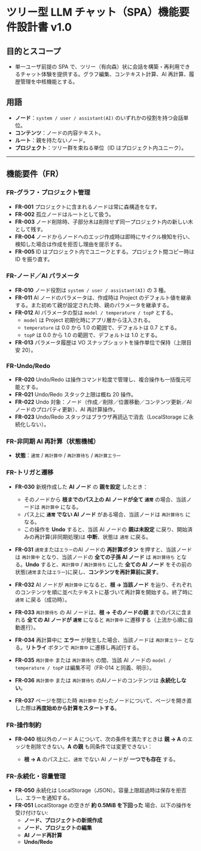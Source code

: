 # ツリー型 LLM チャット（SPA）機能要件設計書 v1.0

## 目的とスコープ

- 単一ユーザ前提の SPA で、ツリー（有向森）状に会話を構築・再利用できるチャット体験を提供する。グラフ編集、コンテキスト計算、AI 再計算、履歴管理を中核機能とする。

## 用語

- **ノード**：`system / user / assistant(AI)` のいずれかの役割を持つ会話単位。
- **コンテンツ**：ノードの内容テキスト。
- **ルート**：親を持たないノード。
- **プロジェクト**：ツリー群を束ねる単位（ID はプロジェクト内ユニーク）。

---

## 機能要件（FR）

### FR-グラフ・プロジェクト管理

- **FR-001** プロジェクトに含まれるノードは常に森構造をなす。
- **FR-002** 孤立ノードはルートとして扱う。
- **FR-003** ノード削除時、子部分木は削除せず同一プロジェクト内の新しい木として残す。
- **FR-004** ノードからノードへのエッジ作成時は即時にサイクル検知を行い、検知した場合は作成を拒否し理由を提示する。
- **FR-005** ID はプロジェクト内でユニークとする。プロジェクト間コピー時は ID を振り直す。

### FR-ノード／AI パラメータ

- **FR-010** ノード役割は `system / user / assistant(AI)` の 3 種。
- **FR-011** AI ノードのパラメータは、作成時は Project のデフォルト値を継承する。また初めて親が設定された時、親のパラメータを継承する。
- **FR-012** AI パラメータの型は `model / temperature / topP` とする。
  - `model` は Project 初期化時にアプリ層から注入される。
  - `temperature` は 0.0 から 1.0 の範囲で、デフォルトは 0.7 とする。
  - `topP` は 0.0 から 1.0 の範囲で、デフォルトは 1.0 とする。
- **FR-013** パラメータ履歴は VO スナップショットを操作単位で保持（上限目安 20）。

### FR-Undo/Redo

- **FR-020** Undo/Redo は操作コマンド粒度で管理し、複合操作も一括復元可能とする。
- **FR-021** Undo/Redo スタック上限は概ね 20 操作。
- **FR-022** Undo 対象：ノード（作成／削除／位置移動／コンテンツ更新／AI ノードのプロパティ更新）、AI 再計算操作。
- **FR-023** Undo/Redo スタックはブラウザ再読込で消去（LocalStorage に永続化しない）。

### FR-非同期 AI 再計算（状態機械）

- **状態**：`通常` / `再計算中` / `再計算待ち` / `再計算エラー`

### FR-トリガと遷移

- **FR-030** 新規作成した **AI ノード** の **親を設定** したとき：

  - そのノードから **根までのパス上の AI ノードが全て `通常`** の場合、当該ノードは `再計算中` になる。
  - パス上に **`通常` でない AI ノード** がある場合、当該ノードは `再計算待ち` になる。
  - この操作を **Undo** すると、当該 AI ノードの **親は未設定** に戻り、開始済みの再計算(非同期処理)は **中断**、状態は `通常` に戻る。

- **FR-031** `通常`または`エラー`のAI ノードの **再計算ボタン** を押すと、当該ノードは `再計算中` となり、当該ノードの **全ての子孫 AI ノード** は `再計算待ち` となる。**Undo** すると、`再計算中` / `再計算待ち` にした **全ての AI ノード** をその前の状態(`通常`または`エラー`)に戻し、**コンテンツを再計算前に戻す**。

- **FR-032** AI ノードが `再計算中` になると、**根 → 当該ノード** を辿り、それぞれのコンテンツを順に並べたテキストに基づいて再計算を開始する。終了時に `通常` に戻る（成功時）。

- **FR-033** `再計算待ち` の AI ノードは、**根 → そのノードの親** までのパスに含まれる **全ての AI ノードが `通常`** になると `再計算中` に遷移する（上流から順に自動進行）。

- **FR-034** 再計算中に **エラー** が発生した場合、当該ノードは `再計算エラー` となる。**リトライ** ボタンで `再計算中` に遷移し再試行する。

- **FR-035** `再計算中` または `再計算待ち` の間、当該 AI ノードの `model / temperature / topP` は編集不可（FR-014 と同義、明示）。

- **FR-036** `再計算中` または `再計算待ち` のAIノードのコンテンツは **永続化しない**。

- **FR-037** ページを閉じた時 `再計算中` だったノードについて、ページを開き直した際は**再度始めから計算をスタートする**。

### FR-操作制約

- **FR-040** 根以外のノード A について、次の条件を満たすときは **親 → A** のエッジを削除できない。**A の親** も同条件では変更できない：

  - **根 → A** のパス上に、`通常` でない AI ノードが **一つでも存在** する。

### FR-永続化・容量管理

- **FR-050** 永続化は LocalStorage（JSON）。容量上限超過時は保存を拒否し、エラーを通知する。
- **FR-051** LocalStorage の空きが **約 0.5MiB を下回った** 場合、以下の操作を受け付けない:
  - **ノード、プロジェクトの新規作成**
  - **ノード、プロジェクトの編集**
  - **AI ノード再計算**
  - **Undo/Redo**
